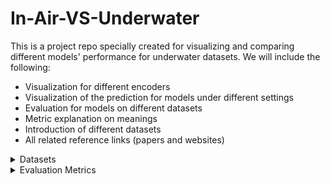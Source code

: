 # In-Air-VS-Underwater
This is a project repo specially created for visualizing and comparing different models' performance for underwater datasets. We will include the following:
- Visualization for different encoders
- Visualization of the prediction for models under different settings
- Evaluation for models on different datasets
- Metric explanation on meanings
- Introduction of different datasets
- All related reference links (papers and websites)

<details>
<summary>Datasets</summary>

### Underwater Datasets

#### FLSea Stereo Dataset
- **Size**: Comprises 4 distinct stereo subsets with each subset containing thousands of image pairs, totaling over 7337(3803+2362+867+305) synchronized stereo image pairs. The dataset ptovides both RGB images and dense depth maps.
- **Issues**: The distribution of the subset is pretty skew, as it contains two extreme small subsets(smaller than 1000), and the total number of samples is quite small to be directly used for training and finetuning. On the other hand, depth maps were generated based on SFM techniques, so it contains large missing parts within the depth maps. The most important issue is that it is not a close-up dataset as expected.
- **Content**: Consists of high-resolution RGB underwater images acquired in shallow Mediterranean waters near Israel. Each stereo pair is accompanied by detailed calibration data—including intrinsic and extrinsic camera parameters—and ground truth depth maps generated using photogrammetry. The dataset features diverse underwater scenes showcasing coral reefs, marine flora and fauna, and various natural and man-made structures.
- **Purpose**: Designed to support research in underwater computer vision tasks such as depth estimation, 3D reconstruction, visual odometry, SLAM, obstacle detection, and autonomous underwater navigation. We decide to use it for accessing understandbility of the model for underwater rather than understandbility for close-up scenes.
- **Source**: [FLSea Dataset Publication](https://arxiv.org/abs/2302.12772) | [GTS.AI FLSea Stereo Dataset](https://gts.ai/dataset-download/flsea-stereo-dataset/)
- **Sample Images**:
  
<table>
  <tr>
    <td align="center">First Subset, img id 000006 left</td>
    <td align="center">First Subset, img id 000006 right</td>
    <td align="center">First Subset, img id 000006 absolute left depth</td>
    <td align="center">First Subset, img id 000006 normalized left depth</td>
  </tr>
  <tr>
    <td align="center"><img src="images/01_000006_L.png" alt="First Subset, img id 000006 left" width="400"/></td>
    <td align="center"><img src="images/01_000006_R.png" alt="First Subset, img id 000006 right" width="400"/></td>
    <td align="center"><img src="images/LFT_01_000006_abs_depth.png" alt="First Subset, img id 000006 left" width="400"/></td>
    <td align="center"><img src="images/LFT_01_000006_abs_depth_colored_pure.png" alt="First Subset, img id 000006 right" width="400"/></td>
  </tr>
</table>

### In-Air Stereo Datasets
#### TartanAir (A Dataset to Push the Limits of Visual SLAM)
- **Size**: Approximately 1 million frames (around 4 TB of data) collected from 1037 long motion sequences. It provides left and right RGB image pairs and corresponding depth maps. It also provides pose of the given cameras which may be useful in the future. 
- **Issue**: Similarly, the depth range of Tartan-Air is still too large. For exmaple, the given sample shown below is of 1.94~77.81 meters.
- **Content**: Multi-modal sensor data captured in photo-realistic simulated environments using Unreal Engine and AirSim. Includes synchronized stereo RGB images, depth maps, segmentation labels, optical flow, LiDAR point clouds, and precise camera poses under diverse conditions such as varying lighting, weather, and dynamic scenes. This dataset is much more larger than the FlSEA dataset mentioned above, which has already shown with good performance of monocular depth estimzatin for underwater environment. In other words, it could be used for training some SOTA models from scratch or doing funtuning.
- **Purpose**: To serve as a challenging benchmark for advancing Visual SLAM and robot navigation algorithms by providing extensive, diverse, and high-fidelity data that mimics real-world complexities.
- **Source**: [TartanAir Dataset Website](http://theairlab.org/tartanair-dataset/) | [Paper](https://arxiv.org/abs/2003.14338)
- **Sample Images**:
  
<table>
  <tr>
    <td align="center">amusement, Easy, P001, id000000, left</td>
    <td align="center">amusement, Easy, P001, id000000, right</td>
    <td align="center">amusement, Easy, P001, id000000, left absolute depth</td>
    <td align="center">amusement, Easy, P001, id000000, normalized left depth</td>
  </tr>
  <tr>
    <td align="center"><img src="images/000000_left.png" alt="First Subset, img id 000006 left" width="400"/></td>
    <td align="center"><img src="images/000000_right.png" alt="First Subset, img id 000006 right" width="400"/></td>
    <td align="center"><img src="images/000000_left_depth_raw.png" alt="First Subset, img id 000006 left" width="400"/></td>
    <td align="center"><img src="images/000000_left_depth_norm_color.png" alt="First Subset, img id 000006 right" width="400"/></td>
  </tr>
</table>

#### ScanNet
- **Size**: 1513 scanned indoor scenes with over 2.5 million RGB-D frames. Compared with Tartan-Air, the previous one mainly forcusing on out-door scenes and ScanNet focus more on in-door world, which is more likely to satisfied our close-up settings. The depth maps could be rendered into 16-bit png format, which scale is of millimeter. The sample shown beloew is of depth range 1159mm~3763mm(within 4m)
- **Content**: Rich indoor scene data captured with RGB-D sensors, including RGB images, depth maps, and 3D reconstructed meshes. Each scan is accompanied by detailed semantic annotations for objects and surfaces. 
- **Issues**: ScanNet does not originally provide stereo pairs, but it provides the trajectory of the camera, which is more limited. Besides, it would be a good source for unrectified stereo depth/disparity estimation. The depth maps also got missing values which is shown below(the missing proportion is smaller than FlSEA).
- **Purpose**: To facilitate research in 3D reconstruction, semantic segmentation, object recognition, and overall scene understanding in complex indoor environments.
- **Source**: [Project Website](http://www.scan-net.org/) | [Paper](https://arxiv.org/abs/1702.04405)
- **Sample Images**:
  
<table>
  <tr>
    <td align="center">scene0370_00, id0, the first frame</td>
    <td align="center">scene0370_00, id100, the thrid frame</td>
    <td align="center">scene0370_00, id0 16-bit depth</td>
    <td align="center">scene0370_00, id0 8-bit</td>
    <td align="center">scene0370_00, id0 normalized depth</td>
  </tr>
  <tr>
    <td align="center"><img src="images/0.jpg" alt="First Subset, img id 000006 left" width="400"/></td>
    <td align="center"><img src="images/100.jpg" alt="First Subset, img id 000006 left" width="400"/></td>
    <td align="center"><img src="images/0.png" alt="First Subset, img id 000006 right" width="400"/></td>
    <td align="center"><img src="images/0_depth_raw.png" alt="First Subset, img id 000006 left" width="400"/></td>
    <td align="center"><img src="images/0_colored_pure.png" alt="First Subset, img id 000006 right" width="400"/></td>
  </tr>
</table>


#### Middlebury Stereo Dataset
- **Size**: Approximately 8–15 high-resolution stereo image pairs, with the overall data volume typically under 1 GB.
- **Content**: Consists of rectified stereo RGB image pairs captured in controlled indoor settings, each accompanied by dense and accurate ground truth disparity maps (which can be converted to depth information using camera calibration parameters).
- **Purpose**: Serves as a classical benchmark for stereo matching and depth estimation algorithms, enabling precise evaluation of disparity calculation and 3D reconstruction methods.
- **Source**: [Middlebury Stereo Benchmark](https://vision.middlebury.edu/stereo/)
- **Samples**:
  This dataset only got a few samples, which could be directly preview online.
#### Others:
- [Scene Flow](https://lmb.informatik.uni-freiburg.de/resources/datasets/SceneFlowDatasets.en.html)
- [Falling Things](https://research.nvidia.com/publication/2018-06_Falling-Things)
- [HR-VS](https://drive.google.com/file/d/1SgEIrH_IQTKJOToUwR1rx4-237sThUqX/view)
- [CREStereo Dataset](https://github.com/megvii-research/CREStereo/blob/master/dataset_download.sh)
- [InStereo2K](https://github.com/YuhuaXu/StereoDataset)
- [Middlebury](https://vision.middlebury.edu/stereo/data/)
- [Sintel Stereo](http://sintel.is.tue.mpg.de/stereo)
- [ETH3D](https://www.eth3d.net/datasets#low-res-two-view-training-data)
Here we did not introduce KITTI series datasets as they are really well known.

### In-Air Table-Top Datasets
#### StereOBJ-1M (Large-scale Stereo Image Dataset for 6D Object Pose Estimation)
- **Size**: Over 393K stereo image frames and more than 1.5M 6D pose annotations, collected from 182 scenes across 11 different environments. It is a table-top pose estimation dataset, which would be a good choice for accessing the performance for close-up environment.
- **Content**: Stereo RGB images capturing 18 diverse objects—including symmetric, transparent, and reflective items—under challenging conditions such as occlusion, specularity, and varying illumination. Each image is fully annotated with accurate 6D object pose data, along with instance masks and bounding boxes.
- **Issues**: This dataset does not originally provide ground truth depth, which would be a challenge to train supervised models and doing evaluatio on unsupervised models. As most unsupervised models still doing evaluation on groud truth depth. The stereo pairs are stored in a single image.
- **Purpose**: Designed to advance research in 6D object pose estimation by providing a large-scale, challenging benchmark that addresses common real-world issues like transparency, occlusion, and environmental variations in stereo imagery.
- **Source**: [arXiv:2109.10115](https://arxiv.org/abs/2109.10115) | [Project Website](https://sites.google.com/view/stereobj-1m)
- **Sample Images**:
  
<table>
  <tr>
    <td align="center"><img src="images/562eec275ab81985045d2b5ebfacc5c.jpg" alt="First Subset, img id 000006 left" width="400"/></td>
    <td align="center"><img src="images/711e2bf7950c55f37104332a4b09081.jpg" alt="First Subset, img id 000006 left" width="400"/></td>
  </tr>
</table>

#### STIOS Dataset (Stereo Instances on Surfaces)
- **Size**: The dataset comprises a large collection of high-resolution stereo image pairs; exact numbers can be found on the official webpage, but it typically contains on the order of hundreds to thousands of stereo pairs. It contains two similar subset that capture the same scene with two different cameras. We could regarded as the same. In each subset, there are 8 different scenes with 24 different stereo images each. Besides, the dataset is of table-top settings.
- **Content**: This dataset features high-quality stereo RGB images captured from various surfaces in diverse environments. Each stereo pair is accompanied by detailed annotations including object instance segmentation masks and, where available, depth information, targeting challenging conditions such as occlusion, transparency, and specular reflections. In summary, it contains normals, pcd, depth, RGB, and instanca annotations.
- **Issues**: The overall dataset size is the smallest one up to know, which is only able to use it for accessing the performance of the model(testing only)
- **Purpose**: Designed to advance research in stereo vision, object instance segmentation, and 6D object pose estimation, the STIOS dataset provides a challenging benchmark for developing and evaluating algorithms under real-world conditions.
- **Source**: [Dataset Website](https://www.dlr.de/en/rm/research/publications-and-downloads/datasets/stereoinstancesonsurfaces)
- **Sample Images**:
  <table>
  <tr>
    <td align="center">left image</td>
    <td align="center">right image</td>
    <td align="center">depth map</td>
    <td align="center">pcd map</td>
    <td align="center">normals map</td>
  </tr>
  <tr>
    <td align="center"><img src="images/15b4fee0c421c0520b06d07e474247b.png" alt="First Subset, img id 000006 left" width="400"/></td>
    <td align="center"><img src="images/b28c9aa03bdab0743ab662306387a55.png" alt="First Subset, img id 000006 left" width="400"/></td>
    <td align="center"><img src="images/99bc389f7d8470c15e1db0d1782da20.png" alt="First Subset, img id 000006 right" width="400"/></td>
    <td align="center"><img src="images/a6f636a51592bfe61e01d73e6bd205d.png" alt="First Subset, img id 000006 left" width="400"/></td>
    <td align="center"><img src="images/8d0a71afb047aaf03d4d5bc969bd589.png" alt="First Subset, img id 000006 right" width="400"/></td>
  </tr>
</table>
</details>

<details>
<summary>Evaluation Metrics</summary>
This section describes the evaluation metrics used to assess the performance of depth estimation and stereo matching algorithms.
Besides, during evaluation, we may only evaluate areas that got non-zero groud turth or within a specific value range in order to aviod make evaluation on meaningless areas and raise with high bias due to ground truth abnormal distribution.
For exmaple, we may only evaluate the metrics that within 5m, and masked the rest of the image.
### Standard Depth Metrics

Our evaluation follows standard metrics used in depth estimation literature:

| Metric | Description | Formula | Better | Meaning |
|--------|-------------|---------|--------|---------|
| abs_rel | Absolute Relative Error | $\frac{1}{N} \sum_{i=1}^{N} \frac{\|d_i - \hat{d}_i\|}{\hat{d}_i}$ | Lower | Measures the average relative depth error, normalized by the true depth. Less sensitive to errors in far regions compared to absolute metrics. |
| sq_rel | Squared Relative Error | $\frac{1}{N} \sum_{i=1}^{N} \frac{\|d_i - \hat{d}_i\|^2}{\hat{d}_i}$ | Lower | Emphasizes larger depth errors by squaring the difference. Particularly sensitive to outliers and severe estimation errors. |
| rms | Root Mean Squared Error | $\sqrt{\frac{1}{N} \sum_{i=1}^{N} \|d_i - \hat{d}_i\|^2}$ | Lower | Measures the average magnitude of depth errors in metric units (e.g., meters). Gives higher weight to larger errors. |
| log_rms | Log Root Mean Squared Error | $\sqrt{\frac{1}{N} \sum_{i=1}^{N} \|\log(d_i) - \log(\hat{d}_i)\|^2}$ | Lower | Measures errors in logarithmic space, making it more sensitive to depth errors in close regions while being more tolerant to errors in distant regions. |
| a1 | Threshold Accuracy (delta < 1.25) | $\%$ of $\max(\frac{d_i}{\hat{d}_i}, \frac{\hat{d}_i}{d_i}) < 1.25$ | Higher | Percentage of pixels where the relative error is within 25%. Indicates high-quality depth predictions. |
| a2 | Threshold Accuracy (delta < 1.25²) | $\%$ of $\max(\frac{d_i}{\hat{d}_i}, \frac{\hat{d}_i}{d_i}) < 1.25^2$ | Higher | Percentage of pixels where the relative error is within 56.25%. Provides a more relaxed accuracy measure. |
| a3 | Threshold Accuracy (delta < 1.25³) | $\%$ of $\max(\frac{d_i}{\hat{d}_i}, \frac{\hat{d}_i}{d_i}) < 1.25^3$ | Higher | Percentage of pixels where the relative error is within 95.31%. Identifies regions with significant errors. |
| scale | Scaling Factor | $\text{median}(\hat{d}) / \text{median}(d)$ | - | The ratio used to align prediction and ground truth depths for scale-ambiguous methods (like monocular depth estimation). Not a performance metric but used for analysis. |

where $d_i$ is the predicted depth and $\hat{d}_i$ is the ground truth depth.

### Stereo-Specific Metrics
Note that for stereo matching, we could also use those depth metrics mentioned above, just modify it into comparision between disparity will be enough.
For evaluating stereo matching algorithms, we include:

| Metric | Description | Formula | Better | Meaning |
|--------|-------------|---------|--------|---------|
| EPE-all | End-Point Error | $\frac{1}{N} \sum_{i=1}^{N} \|disp_i - \hat{disp}_i\|$ | Lower | Average absolute disparity error in pixels. Directly measures the accuracy of disparity estimation without converting to depth. |
| D1-all | Disparity Error Rate | $\%$ of pixels where $\|disp_i - \hat{disp}_i\| > 3$ AND $\|disp_i - \hat{disp}_i\| / \hat{disp}_i > 0.05$ | Lower | Percentage of pixels with "significant" disparity errors (>3px absolute AND >5% relative). This is the standard error metric for the KITTI Stereo benchmark. |


### Image Synthesis Metrics

For evaluating image reconstruction quality:

| Metric | Description | Formula | Better | Meaning |
|--------|-------------|---------|--------|---------|
| PSNR | Peak Signal-to-Noise Ratio | $20 \cdot \log_{10}\left(\frac{MAX_I}{\sqrt{MSE}}\right)$ | Higher | Measures the ratio between the maximum possible signal power and the noise power. Higher values indicate better quality. Generally, values above 30dB indicate good reconstruction. |
| SSIM | Structural Similarity Index | $\frac{(2\mu_x\mu_y + C_1)(2\sigma_{xy} + C_2)}{(\mu_x^2 + \mu_y^2 + C_1)(\sigma_x^2 + \sigma_y^2 + C_2)}$ | Higher | Measures the perceived similarity between images by considering luminance, contrast, and structure. Values range from 0 to 1, with 1 indicating perfect similarity. More aligned with human perception than PSNR. |
| photo_rmse | Photometric RMSE | $\sqrt{\frac{1}{N} \sum_{i=1}^{N} \|I_i - \hat{I}_i\|^2}$ | Lower | Root mean squared error between pixel values in the reconstructed and ground truth images. Directly measures pixel-wise accuracy of image reconstruction. |

where $I_i$ is the reconstructed image and $\hat{I}_i$ is the ground truth image.

</details>
